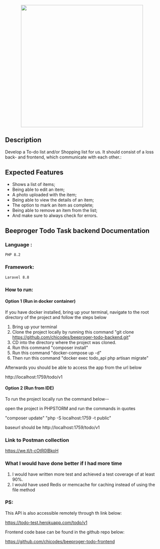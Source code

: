 <p align="center"><a href="https://laravel.com" target="_blank"><img src="https://res.cloudinary.com/webzifi/image/upload/v1677091240/beeproger_Logo_gvujbd.svg" width="400"></a></p>


## Description

Develop a To-do list and/or Shopping list for us. It should consist of a loss back- and frontend, which communicate with each other.:


## Expected Features


- Shows a list of items;
- Being able to edit an item;
- A photo uploaded with the item;
- Being able to view the details of an item;
- The option to mark an item as complete;
- Being able to remove an item from the list;
- And make sure to always check for errors.



## Beeproger Todo Task backend Documentation

### Language :

	PHP 8.2

### Framework:

	Laravel 8.8

### How to run:

#### Option 1 (Run in docker container)

If you have docker installed, bring up your terminal, navigate to the root directory of the project  and follow the steps below

1. Bring up your terminal
2. Clone the project locally by running this command "git clone https://github.com/chicodes/beeproger-todo-backend.git"
3. CD into the directory where the project was cloned.
4. Run this command "composer install"
5. Run this command "docker-compose up -d"
6. Then run this command "docker exec todo_api php artisan migrate"

Afterwards you should be able to access the app from the url below
   
http://localhost:1759/todo/v1


#### Option 2 (Run from IDE)

To run the project locally run the command below--

open the project in PHPSTORM and run the commands in quotes

 "composer update"
 "php -S localhost:1759 -t public"

 baseurl should be http://localhost:1759/todo/v1

### Link to Postman collection

https://we.tl/t-cOtR0IBkoH

### What I would have done better if I had more time

1. I would have written more test and achieved a test coverage of at least 90%.
2. I would have used Redis or memcache for caching instead of using the file method

### PS:

This API is also accessible remotely through th link below:

https://todo-test.herokuapp.com/todo/v1

Frontend code base can be found in the github repo below:

https://github.com/chicodes/beeproger-todo-frontend